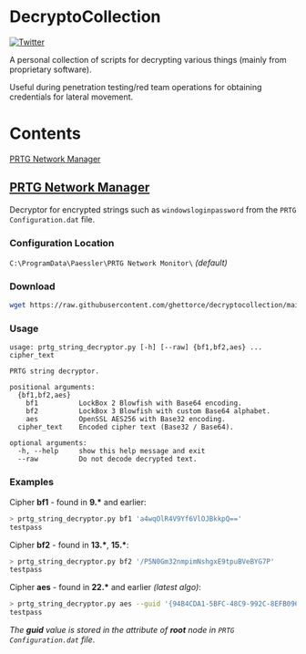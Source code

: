 # DecryptoCollection
[![Twitter](https://img.shields.io/twitter/url?label=Tweet%20to%20%40ultrayoba&style=social&url=https%3A%2F%2Ftwitter.com%2Fintent%2Ftweet%3Fscreen_name%3Dultrayoba)](https://twitter.com/intent/tweet?screen_name=ultrayoba)

A personal collection of scripts for decrypting various things (mainly from proprietary software).

Useful during penetration testing/red team operations for obtaining credentials for lateral movement.

# Contents
[PRTG Network Manager](#prtg-network-manager)

## [PRTG Network Manager](prtg/prtg_string_decryptor.py)
Decryptor for encrypted strings such as `windowsloginpassword` from the `PRTG Configuration.dat` file.

### Configuration Location
`C:\ProgramData\Paessler\PRTG Network Monitor\` *(default)*

### Download
```sh
wget https://raw.githubusercontent.com/ghettorce/decryptocollection/main/prtg/prtg_string_decryptor.py
```

### Usage
```
usage: prtg_string_decryptor.py [-h] [--raw] {bf1,bf2,aes} ... cipher_text

PRTG string decryptor.

positional arguments:
  {bf1,bf2,aes}
    bf1          LockBox 2 Blowfish with Base64 encoding.
    bf2          LockBox 3 Blowfish with custom Base64 alphabet.
    aes          OpenSSL AES256 with Base32 encoding.
  cipher_text    Encoded cipher text (Base32 / Base64).

optional arguments:
  -h, --help     show this help message and exit
  --raw          Do not decode decrypted text.
```

### Examples
Cipher **bf1** - found in **9.\*** and earlier:
```sh
> prtg_string_decryptor.py bf1 'a4wqOlR4V9Yf6VlOJBkkpQ=='
testpass
```
Cipher **bf2** - found in **13.\***, **15.\***:
```sh
> prtg_string_decryptor.py bf2 '/P5N0Gm32nmpimNshgxE9tpuBVeBYG7P'
testpass
```
Cipher **aes** - found in **22.\*** and earlier *(latest algo)*:
```sh
> prtg_string_decryptor.py aes --guid '{94B4CDA1-5BFC-48C9-992C-8EFB0965CACF}' '5VKX3XJFPSQWPS3NJDJHFUV5PQN54TIURCGP5UI='
testpass
```
*The **guid** value is stored in the attribute of **root** node in `PRTG Configuration.dat` file*.